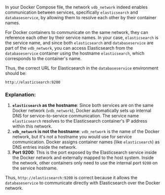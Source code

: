 In your Docker Compose file, the network `vdb_network` indeed enables communication between services, specifically `elasticsearch` and `databaseservice`, by allowing them to resolve each other by their container names.

For Docker containers to communicate on the same network, they can reference each other by their service names. In your case, `elasticsearch` is the service name, and since both `elasticsearch` and `databaseservice` are part of the `vdb_network`, you can access Elasticsearch from the `databaseservice` container using the hostname `elasticsearch`, which corresponds to the container's name.

Thus, the correct URL for Elasticsearch in the `databaseservice` environment should be:

```
http://elasticsearch:9200
```

### Explanation:
1. **`elasticsearch` as the hostname**: Since both services are on the same Docker network (`vdb_network`), Docker automatically sets up internal DNS for service-to-service communication. The service name `elasticsearch` resolves to the Elasticsearch container's IP address within this network.
2. **`vdb_network` is not the hostname**: `vdb_network` is the name of the Docker network, but it's not a hostname you would use for service communication. Docker assigns container names (like `elasticsearch`) as DNS entries inside the network.
3. **Port 9200**: This is the port exposed by the Elasticsearch service inside the Docker network and externally mapped to the host system. Inside the network, other containers only need to use the internal port `9200` on the service hostname.

Thus, `http://elasticsearch:9200` is correct because it allows the `databaseservice` to communicate directly with Elasticsearch over the Docker network.